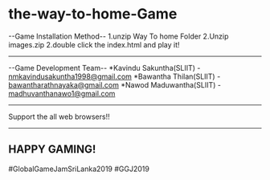 # the-way-to-home-Game
--Game Installation Method--
1.unzip Way To home Folder
2.Unzip images.zip
2.double click the index.html and play it!

-------------------------------------------------

--Game Development Team--
*Kavindu Sakuntha(SLIIT) - nmkavindusakuntha1998@gmail.com
*Bawantha Thilan(SLIIT)	 - bawantharathnayaka@gmail.com	
*Nawod Maduwantha(SLIIT) - madhuvanthanawo1@gmail.com

-------------------------------------------------

Support the all web browsers!!

---------------------------------
HAPPY GAMING!    
---------------------------------
#GlobalGameJamSriLanka2019 #GGJ2019 
